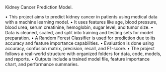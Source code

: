  Kidney Cancer Prediction Model.
 
•	This project aims to predict kidney cancer in patients using medical data with a machine learning model.
•	It uses features like age, blood pressure, blood urea, serum creatinine, hemoglobin, sugar level, and tumor size.
•	Data is cleaned, scaled, and split into training and testing sets for model preparation.
•	A Random Forest Classifier is used for prediction due to its accuracy and feature importance capabilities.
•	Evaluation is done using accuracy, confusion matrix, precision, recall, and F1-score.
•	The project follows a real-world structure with organized folders for data, code, models, and reports.
•	Outputs include a trained model file, feature importance chart, and performance summaries.
